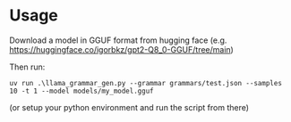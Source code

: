 # Usage

Download a model in GGUF format from hugging face (e.g. https://huggingface.co/igorbkz/gpt2-Q8_0-GGUF/tree/main)

Then run:

```
uv run .\llama_grammar_gen.py --grammar grammars/test.json --samples 10 -t 1 --model models/my_model.gguf
```

(or setup your python environment and run the script from there)